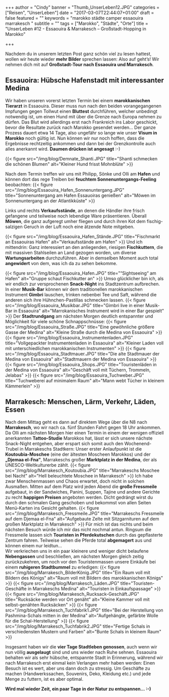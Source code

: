 +++
author = "Cindy"
banner = "Thumb_UnserLeben12.JPG"
categories = ["Reisen", "UnserLeben"]
date = "2017-03-07T22:44:07+01:00"
draft = false
featured = ""
keywords = "marokko städte camper essaouira marrakesch "
subtitle = ""
tags = ["Marokko", "Städte", "Orte"]
title = "UnserLeben #12 - Essaouira & Marrakesch – Großstadt-Hopping in Marokko"

+++

Nachdem du in unserem letzten Post ganz schön viel zu lesen hattest, wollen wir heute wieder **mehr Bilder** sprechen lassen: Also auf geht’s! Wir nehmen dich mit auf **Großstadt-Tour nach Essaouira und Marrakesch**.<!--more-->       
     
## Essauoira: Hübsche Hafenstadt mit interessanter Medina

Wir haben unseren vorerst letzten Termin bei einem **marokkanischen Tierarzt** in Essaouira. Dieser muss nun nach den beiden vorangegangenen Impfungen gegen Tollwut einen **Bluttest** durchführen, welcher unbedingt notwendig ist, um einen Hund mit über die Grenze nach Europa nehmen zu dürfen. Das Blut wird allerdings erst nach Frankreich ins Labor geschickt, bevor die Resultate zurück nach Marokko gesendet werden… Der ganze Prozess dauert etwa 14 Tage, also ungefähr so lange wie unser **Visum in Marokko** noch gültig ist. Nun können wir nur noch hoffen, dass die Ergebnisse rechtzeitig ankommen und dann bei der Grenzkontrolle auch alles anerkannt wird. **Daumen drücken ist angesagt** :-)      

{{< figure src="/img/blog/Demnate_Shanti.JPG" title="Shanti schmecken die schönen Blumen"
alt="Kleiner Hund frisst Mohnblüte" >}}

Nach dem Termin treffen wir uns mit Philipp, Sönke und Olli am **Hafen** und können dort das rege Treiben bei **feuchtem Sonnenuntergangs-Feeling** beobachten:
{{< figure src="/img/blog/Essaouira_Hafen_Sonnenuntergang.JPG" title="Sonnenuntergang am Hafen Essauoiras genießen" alt="Möwen im Sonnenuntergang an der Atlantikküste" >}}

Links und rechts **Verkaufsstände**, an denen die Händler ihre frisch gefangene und teilweise noch lebendige Ware präsentieren. Überall **Möwen**, die ganz aufgeregt umher fliegen und durch ihren Kot dem fischig-salzigen Geruch in der Luft noch eine ätzende Note mitgeben. 

{{< figure src="/img/blog/Essaouira_Hafen_Stände.JPG" title="Fischmarkt an Essaouiras Hafen"
alt="Verkaufsstände am Hafen" >}}
Und ich mittendrin: Ganz interessiert an den anliegenden, riesigen **Fischkuttern**, die mit massiven Stahlseilen an Land gezogen worden, um diverse **Wartungsarbeiten** durchzuführen. Aber in demselben Moment auch total **angewidert** von dem, was ich da zu sehen bekomme. 

{{< figure src="/img/blog/Essaouira_Hafen.JPG" title="“Sightseeing“ am Hafen"
alt="Gruppe schaut Fischkutter an" >}}
Umso glücklicher bin ich, als wir endlich zur versprochenen **Snack-Night** ins Stadtzentrum aufbrechen. In einer **Musik-Bar** können wir dem traditionellen marokkanischen Instrument **Gimbri** lauschen, trinken nebenbei Tee und Saft, während die anderen sich ihre Hühnchen-Pastillas schmecken lassen. 
{{< figure src="/img/blog/Essaouira_Musikbar.JPG" title="Gimbri live in einer Musik-Bar in Essaouira"
alt="Marrokanisches Instrument wird in einer Bar gespielt" >}}
Der **Stadtrundgang** am nächsten Morgen deutlich entspannter und Möglichkeit für viele schöne Schnappschnüsse:
{{< figure src="/img/blog/Essaouira_Straße.JPG" title="Eine gewöhnliche größere Gasse der Medina"
alt="Kleine Straße durch die Medina von Essaouira" >}}
{{< figure src="/img/blog/Essaouira_Instrumentenladen.JPG" title="Vollgepackter Instrumentenladen in Essaouira"
alt="Kleiner Laden voll mit unterschiedlichen marokkanischen Instrumenten" >}}
{{< figure src="/img/blog/Essaouira_Stadtmauer.JPG" title="Die alte Stadtmauer der Medina von Essaouira"
alt="Stadtmauern der Medina von Essaouira" >}}
{{< figure src="/img/blog/Essaouira_Shops.JPG" title="Touristenläden in der Medina von Essaouira"
alt="Geschäft voll mit Tüchern, Trommeln, Jelabas" >}}
{{< figure src="/img/blog/Essaouira_Tuchweber.JPG" title="Tuchweberei auf minimalem Raum"
alt="Mann webt Tücher in kleinem Kämmerlein" >}}


## Marrakesch: Menschen, Lärm, Verkehr, Läden, Essen

Nach dem Mittag geht es dann auf direktem Wege über die N8 nach **Marrakesch**, wo wir nach ca. fünf Stunden Fahrt gegen 18 Uhr ankommen. Da Olli am nächsten Morgen hier einen Termin in einem der wenigen offiziell anerkannten **Tattoo-Studie** Marokkos hat, lässt er sich unsere nächste Snack-Night entgehen, aber erspart sich somit auch den Wochenend-Trubel in Marrakeschs Stadtkern:
Unser erster Anlaufpunkt ist die **Koutoubia-Moschee** (eine der ältesten Moscheen Marokkos) und der **„Djemaa el-Fna“**, Marrakeschs großer **Marktplatz in der Medina**, der als UNESCO-Weltkulturerbe zählt.
{{< figure src="/img/blog/Marrakesch_Koutoubia.JPG" title="Marrakeschs Moschee bei Nacht"
alt="Hell beleuchtete Moschee in Marrakesch" >}}
Ich habe zwar Menschenmassen und Chaos erwartet, doch nicht in solchen Ausmaßen. Mitten auf dem Platz wird jeden Abend die **große Fressmeile** aufgebaut, in der Sandwiches, Panini, Suppen, Tajine und andere Gerichte zu recht **happigen Preisen** angeboten werden. Dicht gedrängt wirst du durch den schmalen Gang geschoben und bekommst von allen Seiten Menü-Karten ins Gesicht gehalten.
{{< figure src="/img/blog/Marrakesch_Fressmeile.JPG" title="Marrakeschs Fressmeile auf dem Djemaa el-Fna"
alt="Aufgebaute Zelte mit Sitzgarnituren auf dem großen Marktplatz in Marrakesch" >}}
Für mich ist das nichts und beim nächsten Besuch würde ich mir das nicht nochmal antun. Ringsum die Fressmeile lassen sich **Touristen in Pferdekutschen** durch das gepflasterte Zentrum fahren. Teilweise sehen die Pferde total **abgemagert** aus und können einem nur leidtun…      
Wir verkriechen uns in ein paar kleinere und weniger dicht belaufene **Nebengassen** und beschließen, am nächsten Morgen gleich zeitig zurückzukehren, um noch vor den Touristenmassen unsere Einkäufe bei einem **ruhigeren Stadtbummel** zu erledigen:
{{< figure src="/img/blog/Marrakesch_BilderKönig.JPG" title="Ein Raum voll mit Bildern des Königs"
alt="Raum voll mit Bildern des marokkanischen Königs" >}}
{{< figure src="/img/blog/Marrakesch_Läden.JPG" title="Touristen-Geschäfte in Marrakeschs Medina"
alt="Touristen in Einkaufspassage" >}}
{{< figure src="/img/blog/Marrakesch_Rucksack-Geschäft.JPG" title="Rucksäcke werden vor Ort genäht"
alt="Kleine Kammer voll mit selbst-genähten Rucksäcken" >}}
{{< figure src="/img/blog/Marrakesch_Tuchfabrik1.JPG" title="Bei der Herstellung von Pashmina-Schals mitten in der Medina"
alt="Aufgehängte, gefärbte Wolle für die Schal-Herstellung" >}}
{{< figure src="/img/blog/Marrakesch_Tuchfabrik2.JPG" title="Fertige Schals in verschiedensten Mustern und Farben"
alt="Bunte Schals in kleinem Raum" >}}

Insgesamt haben wir die **vier Tage Stadtleben genossen**, auch wenn wir nun völlig **ausgelaugt** sind und uns wieder nach Ruhe sehnen. Essaouira behalten wir als sehr hübsche, entspannte Stadt in Erinnerung, während wir nach Marrakesch erst einmal kein Verlangen mehr haben werden: Einen Besuch ist es wert, aber uns dann doch zu stressig. Um Geschäfte zu machen (Handwerkssachen, Souvenirs, Deko, Kleidung etc.) und jede Menge zu futtern, ist es aber optimal.    

**Wird mal wieder Zeit, ein paar Tage in der Natur zu entspannen... :-)**